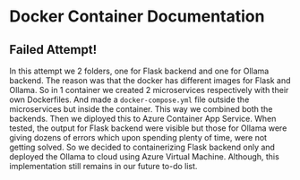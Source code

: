 # Docker Container Documentation

## Failed Attempt!

In this attempt we 2 folders, one for Flask backend and one for Ollama backend. The reason was that the docker has different images for Flask and Ollama. So in 1 container we created 2 microservices respectively with their own Dockerfiles. And made a `docker-compose.yml` file outside the microservices but inside the container. This way we combined both the backends. Then we diployed this to Azure Container App Service. When tested, the output for Flask backend were visible but those for Ollama were giving dozens of errors which upon spending plenty of time, were not getting solved. So we decided to containerizing Flask backend only and deployed the Ollama to cloud using Azure Virtual Machine. Although, this implementation still remains in our future to-do list.
